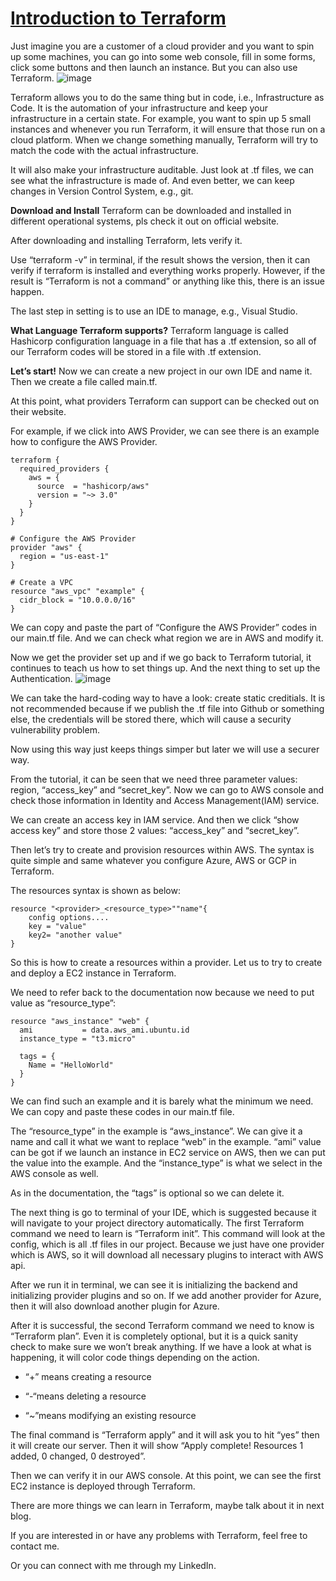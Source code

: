 # [Introduction to Terraform](https://github.com/jacquiwuc/jacquiwu-blog/issues/1)

Just imagine you are a customer of a cloud provider and you want to spin up some machines, you can go into some web console, fill in some forms, click some buttons and then launch an instance. But you can also use Terraform.
![image](https://user-images.githubusercontent.com/44564577/132972088-8c57ee1e-0ffd-4a7b-ba9f-e5f02ed9ce14.png)


Terraform allows you to do the same thing but in code, i.e., Infrastructure as Code. It is the automation of your infrastructure and keep your infrastructure in a certain state. For example, you want to spin up 5 small instances and whenever you run Terraform, it will ensure that those run on a cloud platform. When we change something manually, Terraform will try to match the code with the actual infrastructure.

It will also make your infrastructure auditable. Just look at .tf files, we can see what the infrastructure is made of. And even better, we can keep changes in Version Control System, e.g., git.

**Download and Install**
Terraform can be downloaded and installed in different operational systems, pls check it out on official website.

After downloading and installing Terraform, lets verify it.

Use “terraform -v” in terminal, if the result shows the version, then it can verify if terraform is installed and everything works properly. However, if the result is “Terraform is not a command” or anything like this, there is an issue happen.

The last step in setting is to use an IDE to manage, e.g., Visual Studio.

**What Language Terraform supports?**
Terraform language is called Hashicorp configuration language in a file that has a .tf extension, so all of our Terraform codes will be stored in a file with .tf extension.

**Let’s start!**
Now we can create a new project in our own IDE and name it. Then we create a file called main.tf.

At this point, what providers Terraform can support can be checked out on their website.

For example, if we click into AWS Provider, we can see there is an example how to configure the AWS Provider.

```
terraform {
  required_providers {
    aws = {
      source  = "hashicorp/aws"
      version = "~> 3.0"
    }
  }
}

# Configure the AWS Provider
provider "aws" {
  region = "us-east-1"
}

# Create a VPC
resource "aws_vpc" "example" {
  cidr_block = "10.0.0.0/16"
}

```
We can copy and paste the part of “Configure the AWS Provider” codes in our main.tf file. And we can check what region we are in AWS and modify it.

Now we get the provider set up and if we go back to Terraform tutorial, it continues to teach us how to set things up. And the next thing to set up the Authentication.
![image](https://user-images.githubusercontent.com/44564577/132972140-81e444be-06d1-42c3-ab5e-5fad0ec8c3ff.png)


We can take the hard-coding way to have a look: create static creditials. It is not recommended because if we publish the .tf file into Github or something else, the credentials will be stored there, which will cause a security vulnerability problem.

Now using this way just keeps things simper but later we will use a securer way.

From the tutorial, it can be seen that we need three parameter values: region, “access_key” and “secret_key”. Now we can go to AWS console and check those information in Identity and Access Management(IAM) service.

We can create an access key in IAM service. And then we click “show access key” and store those 2 values: “access_key” and “secret_key”.

Then let’s try to create and provision resources within AWS. The syntax is quite simple and same whatever you configure Azure, AWS or GCP in Terraform.

The resources syntax is shown as below:

```
resource "<provider>_<resource_type>""name"{
    config options....
    key = "value"
    key2= "another value"
}
```
So this is how to create a resources within a provider. Let us to try to create and deploy a EC2 instance in Terraform.

We need to refer back to the documentation now because we need to put value as “resource_type”:

```
resource "aws_instance" "web" {
  ami           = data.aws_ami.ubuntu.id
  instance_type = "t3.micro"

  tags = {
    Name = "HelloWorld"
  }
}
```
We can find such an example and it is barely what the minimum we need. We can copy and paste these codes in our main.tf file.

The “resource_type” in the example is “aws_instance”. We can give it a name and call it what we want to replace “web” in the example. “ami” value can be got if we launch an instance in EC2 service on AWS, then we can put the value into the example. And the “instance_type” is what we select in the AWS console as well.

As in the documentation, the “tags” is optional so we can delete it.

The next thing is go to terminal of your IDE, which is suggested because it will navigate to your project directory automatically. The first Terraform command we need to learn is “Terraform init”. This command will look at the config, which is all .tf files in our project. Because we just have one provider which is AWS, so it will download all necessary plugins to interact with AWS api.

After we run it in terminal, we can see it is initializing the backend and initializing provider plugins and so on. If we add another provider for Azure, then it will also download another plugin for Azure.

After it is successful, the second Terraform command we need to know is “Terraform plan”. Even it is completely optional, but it is a quick sanity check to make sure we won’t break anything. If we have a look at what is happening, it will color code things depending on the action.

- “+” means creating a resource

- “-“means deleting a resource

- “~”means modifying an existing resource

The final command is “Terraform apply” and it will ask you to hit “yes” then it will create our server. Then it will show “Apply complete! Resources 1 added, 0 changed, 0 destroyed”.

Then we can verify it in our AWS console. At this point, we can see the first EC2 instance is deployed through Terraform.

There are more things we can learn in Terraform, maybe talk about it in next blog.

If you are interested in or have any problems with Terraform, feel free to contact me.

Or you can connect with me through my LinkedIn.